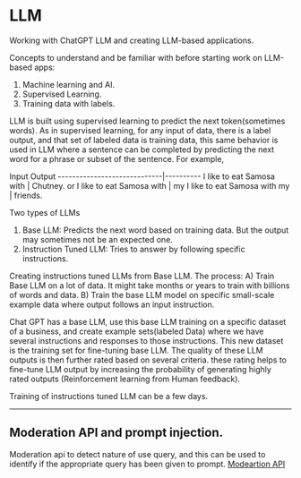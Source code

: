 # LLM
Working with ChatGPT LLM and creating LLM-based applications.


Concepts to understand and be familiar with before starting work on LLM-based apps:

1) Machine learning and AI.
2) Supervised Learning.
3) Training data with labels.

LLM is built using supervised learning to predict the next token(sometimes words). As in supervised learning, for any input of data, there is a label output, and that set of labeled data is training data, this same behavior is used in LLM where a sentence can be completed by predicting the next word for a phrase or subset of the sentence. For example, 

Input                          Output
-----------------------------|----------
I like to eat Samosa with    | Chutney.
or 
I like to eat Samosa with    | my 
I like to eat Samosa with my | friends.

Two types of LLMs

1) Base LLM: Predicts the next word based on training data. But the output may sometimes not be an expected one.  
2) Instruction Tuned LLM: Tries to answer by following specific instructions.

Creating instructions tuned LLMs from Base LLM. The process:
A) Train Base LLM on a lot of data. It might take months or years to train with billions of words and data.
B) Train the base LLM model on specific small-scale example data where output follows an input instruction.

Chat GPT has a base LLM, use this base LLM training on a specific dataset of a business, and create example sets(labeled Data) where we have several instructions and responses to those instructions. This new dataset is the training set for fine-tuning base LLM. The quality of these LLM outputs is then further rated based on several criteria. these rating helps to fine-tune LLM output by increasing the probability of generating highly rated outputs (Reinforcement learning from Human feedback).

Training of instructions tuned LLM can be a few days. 


--------------

## Moderation API and prompt injection.

Moderation api to detect nature of use query, and this can be used to identify if the appropriate query has been given to prompt.
[Modeartion API](https://platform.openai.com/docs/guides/moderation)








